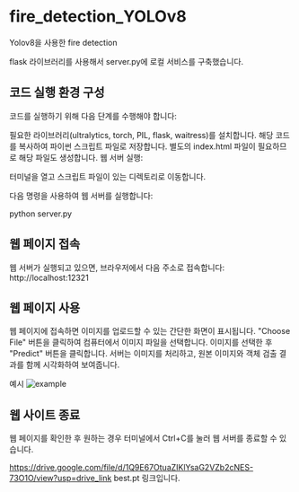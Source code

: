 # fire_detection_YOLOv8

Yolov8을 사용한 fire detection

flask 라이브러리를 사용해서 server.py에 로컬 서비스를 구축했습니다.


## 코드 실행 환경 구성

코드를 실행하기 위해 다음 단계를 수행해야 합니다:

필요한 라이브러리(ultralytics, torch, PIL, flask, waitress)를 설치합니다.
해당 코드를 복사하여 파이썬 스크립트 파일로 저장합니다.
별도의 index.html 파일이 필요하므로 해당 파일도 생성합니다.
웹 서버 실행:

터미널을 열고 스크립트 파일이 있는 디렉토리로 이동합니다.

다음 명령을 사용하여 웹 서버를 실행합니다:

python server.py

## 웹 페이지 접속

웹 서버가 실행되고 있으면, 브라우저에서 다음 주소로 접속합니다: http://localhost:12321

## 웹 페이지 사용

웹 페이지에 접속하면 이미지를 업로드할 수 있는 간단한 화면이 표시됩니다.
"Choose File" 버튼을 클릭하여 컴퓨터에서 이미지 파일을 선택합니다.
이미지를 선택한 후 "Predict" 버튼을 클릭합니다.
서버는 이미지를 처리하고, 원본 이미지와 객체 검출 결과를 함께 시각화하여 보여줍니다.

예시
![example](https://github.com/Mutoy-choi/fire_detection_YOLOv8/assets/87027571/e82135d7-314b-4750-84d3-16b0e1f628ae)


## 웹 사이트 종료

웹 페이지를 확인한 후 원하는 경우 터미널에서 Ctrl+C를 눌러 웹 서버를 종료할 수 있습니다.

https://drive.google.com/file/d/1Q9E67OtuaZIKlYsaG2VZb2cNES-73O1O/view?usp=drive_link
best.pt 링크입니다.
